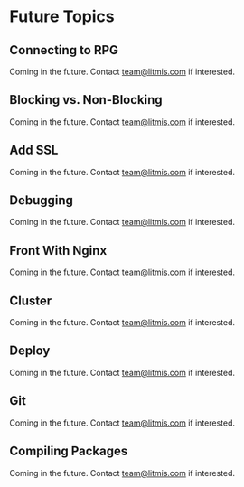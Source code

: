 # Future Topics

## Connecting to RPG

Coming in the future. Contact [team@litmis.com](mailto:team@litmis.com) if interested.

## Blocking vs. Non-Blocking

Coming in the future. Contact [team@litmis.com](mailto:team@litmis.com) if interested.

## Add SSL

Coming in the future. Contact [team@litmis.com](mailto:team@litmis.com) if interested.

## Debugging

Coming in the future. Contact [team@litmis.com](mailto:team@litmis.com) if interested.

## Front With Nginx

Coming in the future. Contact team@litmis.com if interested.

## Cluster

Coming in the future. Contact team@litmis.com if interested.

## Deploy

Coming in the future. Contact team@litmis.com if interested.

## Git

Coming in the future. Contact team@litmis.com if interested.

## Compiling Packages

Coming in the future. Contact [team@litmis.com](mailto:team@litmis.com) if interested.

